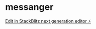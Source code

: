 # messanger

[Edit in StackBlitz next generation editor ⚡️](https://stackblitz.com/~/github.com/Sliva228/messanger)